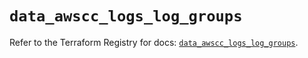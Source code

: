# `data_awscc_logs_log_groups`

Refer to the Terraform Registry for docs: [`data_awscc_logs_log_groups`](https://registry.terraform.io/providers/hashicorp/awscc/0.70.0/docs/data-sources/logs_log_groups).
